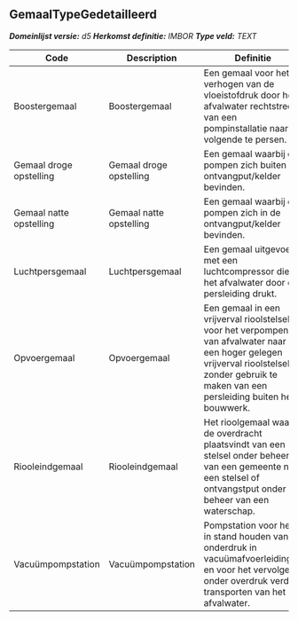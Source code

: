 ﻿## GemaalTypeGedetailleerd

*__Domeinlijst versie:__ d5*
*__Herkomst definitie:__ IMBOR*
*__Type veld:__ TEXT*

|__Code__ |__Description__ |__Definitie__	|
|	---	|	---	|   ---	| 
| Boostergemaal | Boostergemaal | Een gemaal voor het verhogen van de vloeistofdruk door het afvalwater rechtstreeks van een pompinstallatie naar de volgende te persen. |
| Gemaal droge opstelling | Gemaal droge opstelling | Een gemaal waarbij de pompen zich buiten de ontvangput/kelder bevinden. |
| Gemaal natte opstelling | Gemaal natte opstelling | Een gemaal waarbij de pompen zich in de ontvangput/kelder bevinden. |
| Luchtpersgemaal | Luchtpersgemaal | Een gemaal uitgevoerd met een luchtcompressor die het afvalwater door de persleiding drukt. |
| Opvoergemaal | Opvoergemaal | Een gemaal in een vrijverval rioolstelsel voor het verpompen van afvalwater naar een hoger gelegen vrijverval rioolstelsel zonder gebruik te maken van een persleiding buiten het bouwwerk. |
| Riooleindgemaal | Riooleindgemaal | Het rioolgemaal waar de overdracht plaatsvindt van een stelsel onder beheer van een gemeente naar een stelsel of ontvangstput onder beheer van een waterschap. |
| Vacuümpompstation | Vacuümpompstation | Pompstation voor het in stand houden van de onderdruk in vacuümafvoerleidingen en voor het vervolgens onder overdruk verder transporten van het afvalwater. |
